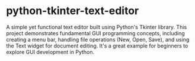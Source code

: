 # python-tkinter-text-editor
A simple yet functional text editor built using Python's Tkinter library. This project demonstrates fundamental GUI programming concepts, including creating a menu bar, handling file operations (New, Open, Save), and using the Text widget for document editing. It's a great example for beginners to explore GUI development in Python.
